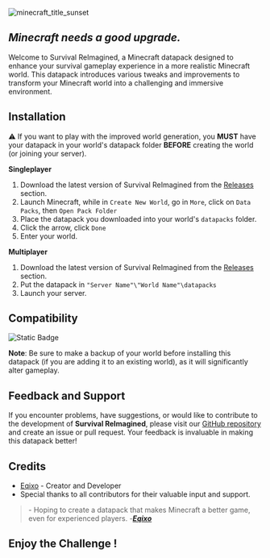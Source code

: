 ![minecraft_title_sunset](https://github.com/Eqixo/Survival-ReImagined/assets/93474951/4d533fed-56ec-4c3b-8556-4c6582262e3b)

## _Minecraft needs a good upgrade._

Welcome to Survival ReImagined, a Minecraft datapack designed to enhance your survival gameplay experience in a more realistic Minecraft world. This datapack introduces various tweaks and improvements to transform your Minecraft world into a challenging and immersive environment.

## Installation

⚠️ If you want to play with the improved world generation, you **MUST** have your datapack in your world's datapack folder **BEFORE** creating the world (or joining your server).

**Singleplayer**

1. Download the latest version of Survival ReImagined from the [Releases](https://github.com/Eqixo/Survival-ReImagined/releases) section.
2. Launch Minecraft, while in `Create New World`, go in `More`, click on `Data Packs`, then `Open Pack Folder`
3. Place the datapack you downloaded into your world's `datapacks` folder.
4. Click the arrow, click `Done`
5. Enter your world.

**Multiplayer**

1. Download the latest version of Survival ReImagined from the [Releases](https://github.com/Eqixo/Survival-ReImagined/releases) section.
2. Put the datapack in `"Server Name"\"World Name"\datapacks`
3. Launch your server.

## Compatibility

![Static Badge](https://img.shields.io/badge/Minecraft%3AJava%20Edition-1.20.6-5555ff?style=flat-square)

**Note**: Be sure to make a backup of your world before installing this datapack (if you are adding it to an existing world), as it will significantly alter gameplay.

## Feedback and Support

If you encounter problems, have suggestions, or would like to contribute to the development of **Survival ReImagined**, please visit our [GitHub repository](https://github.com/Eqixo/Survival-ReImagined) and create an issue or pull request. Your feedback is invaluable in making this datapack better!

## Credits

- [Eqixo](https://github.com/Eqixo) - Creator and Developer
- Special thanks to all contributors for their valuable input and support.

> \- Hoping to create a datapack that makes Minecraft a better game, even for experienced players. -***[Eqixo](https://github.com/Eqixo)***

## Enjoy the Challenge !
